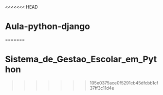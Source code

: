 <<<<<<< HEAD
# Aula-python-django
=======
# Sistema_de_Gestao_Escolar_em_Python
>>>>>>> 105e0375ace0f5291cb45dfcbb1cf37ff3c11d4e
